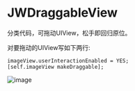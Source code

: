 # JWDraggableView
分类代码，可拖动UIView，松手即回归原位。

对要拖动的UIView写如下两行:

    imageView.userInteractionEnabled = YES;
    [self.imageView makeDraggable];

![image](https://github.com/haoerdege/JWAgrintel/blob/master/JWAgrintel/JWAgrintel/Supporting%20Files/JWDraggableView动态图演示.gif?raw=true)
